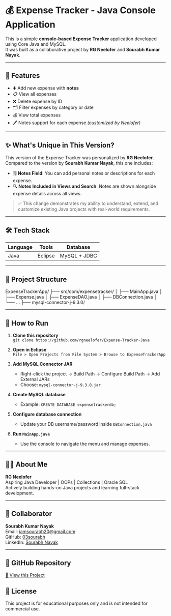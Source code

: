 # 💰 Expense Tracker - Java Console Application

This is a simple **console-based Expense Tracker** application developed using Core Java and MySQL.  
It was built as a collaborative project by **RG Neelofer** and **Sourabh Kumar Nayak**.

---

## 🚀 Features

- ➕ Add new expense with **notes**
- 📋 View all expenses
- ❌ Delete expense by ID
- 🗂️ Filter expenses by category or date
- 💰 View total expenses
- 🖊️ Notes support for each expense *(customized by Neelofer)*

---

## ✨ What's Unique in This Version?

This version of the Expense Tracker was personalized by **RG Neelofer**.  
Compared to the version by **Sourabh Kumar Nayak**, this one includes:

- 🗒️ **Notes Field**: You can add personal notes or descriptions for each expense.
- 🔍 **Notes Included in Views and Search**: Notes are shown alongside expense details across all views.

> ✅ This change demonstrates my ability to understand, extend, and customize existing Java projects with real-world requirements.

---

## 🛠️ Tech Stack

| Language | Tools   | Database       |
|----------|---------|----------------|
| Java     | Eclipse | MySQL + JDBC   |

---

## 📂 Project Structure

ExpenseTrackerApp/
├── src/com/expensetracker/
│ ├── MainApp.java
│ ├── Expense.java
│ ├── ExpenseDAO.java
│ ├── DBConnection.java
│ └── ...
├── mysql-connector-j-9.3.0/


---

## 🧪 How to Run

1. **Clone this repository**  
   `git clone https://github.com/rgneelofer/Expense-Tracker-Java`

2. **Open in Eclipse**  
   `File > Open Projects from File System > Browse to ExpenseTrackerApp`

3. **Add MySQL Connector JAR**  
   - Right-click the project → Build Path → Configure Build Path → Add External JARs  
   - Choose: `mysql-connector-j-9.3.0.jar`

4. **Create MySQL database**  
   - Example: `CREATE DATABASE expensetrackerdb;`

5. **Configure database connection**  
   - Update your DB username/password inside `DBConnection.java`

6. **Run `MainApp.java`**  
   - Use the console to navigate the menu and manage expenses.

---

## 👩‍💻 About Me

**RG Neelofer**  
Aspiring Java Developer | OOPs | Collections | Oracle SQL  
Actively building hands-on Java projects and learning full-stack development.

---

## 🤝 Collaborator

**Sourabh Kumar Nayak**  
Email: [iamsourabh20@gmail.com](mailto:iamsourabh20@gmail.com)  
GitHub: [03sourabh](https://github.com/03sourabh)  
LinkedIn: [Sourabh Nayak](https://linkedin.com/in/sourabh-nayak-5842b5213)

---

## 🌟 GitHub Repository  
[🔗 View this Project](https://github.com/rgneelofer/Expense-Tracker-Java)


## 📄 License  
This project is for educational purposes only and is not intended for commercial use.
